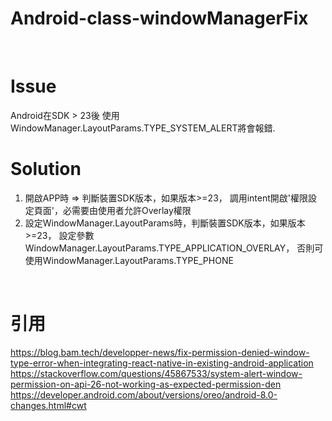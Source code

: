 # Android-class-windowManagerFix
<br>

# Issue
Android在SDK > 23後 使用WindowManager.LayoutParams.TYPE_SYSTEM_ALERT將會報錯.
<br>

# Solution
1. 開啟APP時 => 判斷裝置SDK版本，如果版本>=23，
調用intent開啟'權限設定頁面'，必需要由使用者允許Overlay權限
2. 設定WindowManager.LayoutParams時，判斷裝置SDK版本，如果版本>=23，
設定參數WindowManager.LayoutParams.TYPE_APPLICATION_OVERLAY，
否則可使用WindowManager.LayoutParams.TYPE_PHONE
<br>

# 引用
https://blog.bam.tech/developper-news/fix-permission-denied-window-type-error-when-integrating-react-native-in-existing-android-application
https://stackoverflow.com/questions/45867533/system-alert-window-permission-on-api-26-not-working-as-expected-permission-den
https://developer.android.com/about/versions/oreo/android-8.0-changes.html#cwt
